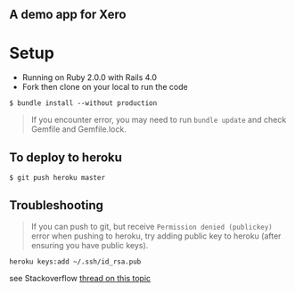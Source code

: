 A demo app for Xero
-------------------

# Setup

* Running on Ruby 2.0.0 with Rails 4.0
* Fork then clone on your local to run the code

`$ bundle install --without production`

>If you encounter error, you may need to run `bundle update` and check Gemfile and Gemfile.lock.

## To deploy to heroku

`$ git push heroku master`

## Troubleshooting

>If you can push to git, but receive `Permission denied (publickey)` error when pushing to heroku, try adding public key to heroku (after ensuring you have public keys).

`heroku keys:add ~/.ssh/id_rsa.pub`

see Stackoverflow [thread on this topic](http://stackoverflow.com/questions/16384655/git-push-heroku-master-error-permission-denied-publickey)
